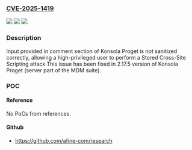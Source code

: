### [CVE-2025-1419](https://cve.mitre.org/cgi-bin/cvename.cgi?name=CVE-2025-1419)
![](https://img.shields.io/static/v1?label=Product&message=Konsola%20Proget&color=blue)
![](https://img.shields.io/static/v1?label=Version&message=0%3C%202.17.5%20&color=brighgreen)
![](https://img.shields.io/static/v1?label=Vulnerability&message=CWE-79%20Improper%20Neutralization%20of%20Input%20During%20Web%20Page%20Generation%20(XSS%20or%20'Cross-site%20Scripting')&color=brighgreen)

### Description

Input provided in comment section of Konsola Proget is not sanitized correctly, allowing a high-privileged user to perform a Stored Cross-Site Scripting attack.This issue has been fixed in 2.17.5 version of Konsola Proget (server part of the MDM suite).

### POC

#### Reference
No PoCs from references.

#### Github
- https://github.com/afine-com/research

